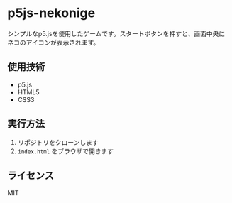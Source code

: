 # p5js-nekonige

シンプルなp5.jsを使用したゲームです。スタートボタンを押すと、画面中央にネコのアイコンが表示されます。

## 使用技術

- p5.js
- HTML5
- CSS3

## 実行方法

1. リポジトリをクローンします
2. `index.html` をブラウザで開きます

## ライセンス

MIT
